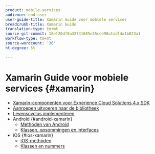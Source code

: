 ```yaml
---
product: mobile-services
audience: end-user
user-guide-title: Xamarin Guide voor mobiele services
breadcrumb-title: Xamarin Guide
translation-type: tm+mt
source-git-commit: 18ef20df0a32741685e35cee98a1adf4a1b823a1
workflow-type: tm+mt
source-wordcount: '36'
ht-degree: 5%

---
```



# Xamarin Guide voor mobiele services {#xamarin}

+ [Xamarin-componenten voor Experience Cloud Solutions 4.x SDK](get-started.md)
+ [Aanroepen uitvoeren naar de bibliotheek](library-calls.md)
+ [Levenscyclus implementeren](lifecycle.md)
+ Android {#android-xamarin}
   + [Methoden van Android](c-android/methods-android.md)
   + [Klassen, opsommingen en interfaces](c-android/c-classes-enums-interfaces.md)
+ iOS {#ios-xamarin}
   + [iOS-methoden](c-ios/methods-ios.md)
   + [Klassen en nummers](c-ios/c-classes-enums-constants.md)
